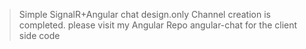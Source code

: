 >Simple SignalR+Angular chat design.only Channel creation is completed.
>please visit my Angular Repo angular-chat for the client side code
